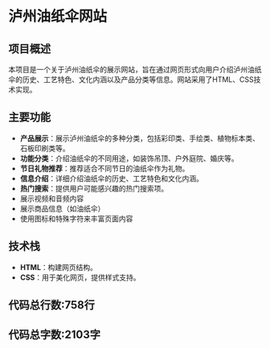 # 泸州油纸伞网站

## 项目概述

本项目是一个关于泸州油纸伞的展示网站，旨在通过网页形式向用户介绍泸州油纸伞的历史、工艺特色、文化内涵以及产品分类等信息。网站采用了HTML、CSS技术实现。

## 主要功能

- **产品展示**：展示泸州油纸伞的多种分类，包括彩印类、手绘类、植物标本类、石板印刷类等。
- **功能分类**：介绍油纸伞的不同用途，如装饰吊顶、户外庭院、婚庆等。
- **节日礼物推荐**：推荐适合不同节日的油纸伞作为礼物。
- **信息介绍**：详细介绍油纸伞的历史、工艺特色和文化内涵。
- **热门搜索**：提供用户可能感兴趣的热门搜索项。
- 展示视频和音频内容
- 展示商品信息（如油纸伞）
- 使用图标和特殊字符来丰富页面内容

## 技术栈

- **HTML**：构建网页结构。
- **CSS**：用于美化网页，提供样式支持。

## 代码总行数:758行

## 代码总字数:2103字
